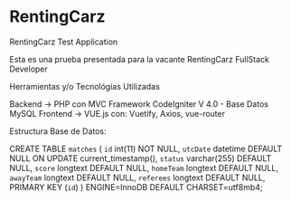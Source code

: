 # RentingCarz
RentingCarz Test Application

Esta es una prueba presentada para la vacante RentingCarz FullStack Developer

Herramientas y/o Tecnológias Utilizadas

Backend -> PHP con MVC Framework CodeIgniter V 4.0 - Base Datos MySQL
Frontend -> VUE.js con: Vuetify, Axios, vue-router

Estructura Base de Datos:

CREATE TABLE `matches` (
  `id` int(11) NOT NULL,
  `utcDate` datetime DEFAULT NULL ON UPDATE current_timestamp(),
  `status` varchar(255) DEFAULT NULL,
  `score` longtext DEFAULT NULL,
  `homeTeam` longtext DEFAULT NULL,
  `awayTeam` longtext DEFAULT NULL,
  `referees` longtext DEFAULT NULL,
  PRIMARY KEY (`id`)
) ENGINE=InnoDB DEFAULT CHARSET=utf8mb4;

